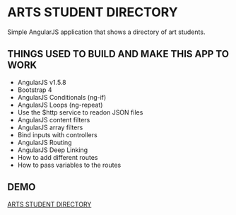 # ARTS STUDENT DIRECTORY

Simple AngularJS application that shows a directory of art students.

## THINGS USED TO BUILD AND MAKE THIS APP TO WORK

- AngularJS v1.5.8
- Bootstrap 4
- AngularJS Conditionals (ng-if)
- AngularJS Loops (ng-repeat)
- Use the $http service to readon JSON files
- AngularJS content filters
- AngularJS array filters
- Bind inputs with controllers
- AngularJS Routing
- AngularJS Deep Linking
- How to add different routes
- How to pass variables to the routes

## DEMO

[ARTS STUDENT DIRECTORY](http://arts-students-directory.web-projects.work)
